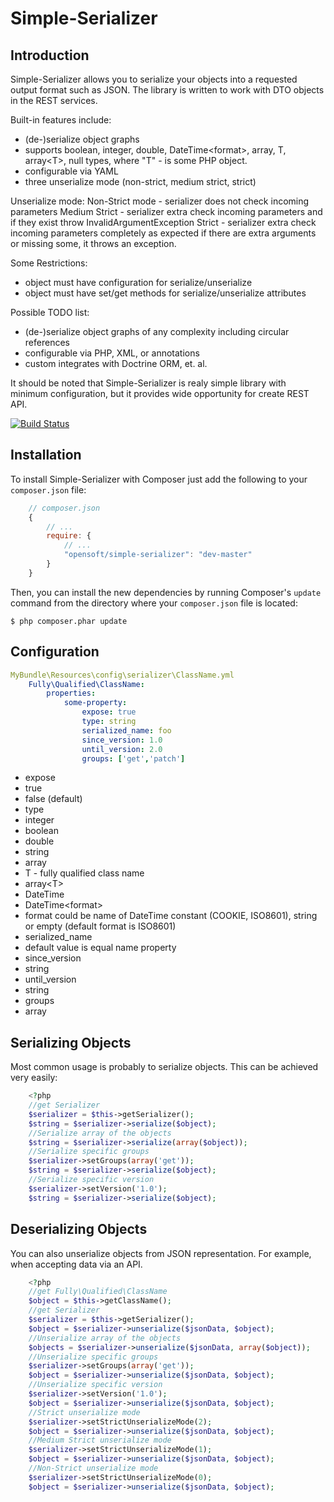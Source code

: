 Simple-Serializer
================

Introduction
------------

Simple-Serializer allows you to serialize your objects into a requested output format such as JSON.
The library is written to work with DTO objects in the REST services.

Built-in features include:

- (de-)serialize object graphs
- supports boolean, integer, double, DateTime\<format\>, array, T, array\<T\>, null types, where "T" - is some PHP object.
- configurable via YAML
- three unserialize mode (non-strict, medium strict, strict)

Unserialize mode:
Non-Strict mode - serializer does not check incoming parameters
Medium Strict - serializer extra check incoming parameters and if they exist throw InvalidArgumentException
Strict - serializer extra check incoming parameters completely as expected if there are extra arguments or missing some, it throws an exception.


Some Restrictions:

- object must have configuration for serialize/unserialize
- object must have set/get methods for serialize/unserialize attributes

Possible TODO list:

- (de-)serialize object graphs of any complexity including circular references
- configurable via PHP, XML, or annotations
- custom integrates with Doctrine ORM, et. al.

It should be noted that Simple-Serializer is realy simple library with minimum configuration,
but it provides wide opportunity for create REST API.

[![Build Status](https://secure.travis-ci.org/opensoft/simple-serializer.png?branch=master)](http://travis-ci.org/opensoft/simple-serializer)


Installation
------------

To install Simple-Serializer with Composer just add the following to your `composer.json` file:

```javascript
    // composer.json
    {
        // ...
        require: {
            // ...
            "opensoft/simple-serializer": "dev-master"
        }
    }
```

Then, you can install the new dependencies by running Composer's ``update``
command from the directory where your ``composer.json`` file is located:

    $ php composer.phar update

Configuration
-------------

```yml
MyBundle\Resources\config\serializer\ClassName.yml
    Fully\Qualified\ClassName:
        properties:
            some-property:
                expose: true
                type: string
                serialized_name: foo
                since_version: 1.0
                until_version: 2.0
                groups: ['get','patch']
```

* expose
 * true
 * false (default)
* type
 * integer
 * boolean
 * double
 * string
 * array
 * T - fully qualified class name
 * array\<T\>
 * DateTime
 * DateTime\<format\>
  * format could be name of DateTime constant (COOKIE, ISO8601), string or empty (default format is ISO8601)
* serialized_name
 * default value is equal name property
* since_version
 * string
* until_version
 * string
* groups
 * array

Serializing Objects
-------------------
Most common usage is probably to serialize objects. This can be achieved
very easily:

```php
    <?php
    //get Serializer
    $serializer = $this->getSerializer();
    $string = $serializer->serialize($object);
    //Serialize array of the objects
    $string = $serializer->serialize(array($object));
    //Serialize specific groups
    $serializer->setGroups(array('get'));
    $string = $serializer->serialize($object);
    //Serialize specific version
    $serializer->setVersion('1.0');
    $string = $serializer->serialize($object);
```

Deserializing Objects
---------------------
You can also unserialize objects from JSON representation. For
example, when accepting data via an API.

```php
    <?php
    //get Fully\Qualified\ClassName
    $object = $this->getClassName();
    //get Serializer
    $serializer = $this->getSerializer();
    $object = $serializer->unserialize($jsonData, $object);
    //Unserialize array of the objects
    $objects = $serializer->unserialize($jsonData, array($object));
    //Unserialize specific groups
    $serializer->setGroups(array('get'));
    $object = $serializer->unserialize($jsonData, $object);
    //Unserialize specific version
    $serializer->setVersion('1.0');
    $object = $serializer->unserialize($jsonData, $object);
    //Strict unserialize mode
    $serializer->setStrictUnserializeMode(2);
    $object = $serializer->unserialize($jsonData, $object);
    //Medium Strict unserialize mode
    $serializer->setStrictUnserializeMode(1);
    $object = $serializer->unserialize($jsonData, $object);
    //Non-Strict unserialize mode
    $serializer->setStrictUnserializeMode(0);
    $object = $serializer->unserialize($jsonData, $object);
```
